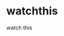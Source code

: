 watchthis
=========

watch this






























































































































































































